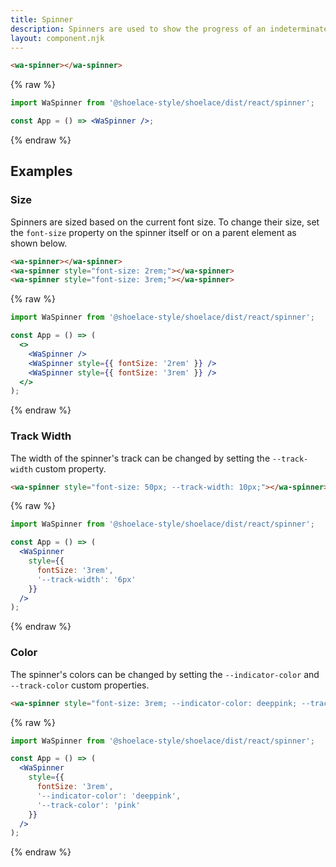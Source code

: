 ```yaml
---
title: Spinner
description: Spinners are used to show the progress of an indeterminate operation.
layout: component.njk
---
```


```html {.example}
<wa-spinner></wa-spinner>
```

{% raw %}
```jsx {.react}
import WaSpinner from '@shoelace-style/shoelace/dist/react/spinner';

const App = () => <WaSpinner />;
```
{% endraw %}

## Examples

### Size

Spinners are sized based on the current font size. To change their size, set the `font-size` property on the spinner itself or on a parent element as shown below.

```html {.example}
<wa-spinner></wa-spinner>
<wa-spinner style="font-size: 2rem;"></wa-spinner>
<wa-spinner style="font-size: 3rem;"></wa-spinner>
```

{% raw %}
```jsx {.react}
import WaSpinner from '@shoelace-style/shoelace/dist/react/spinner';

const App = () => (
  <>
    <WaSpinner />
    <WaSpinner style={{ fontSize: '2rem' }} />
    <WaSpinner style={{ fontSize: '3rem' }} />
  </>
);
```
{% endraw %}

### Track Width

The width of the spinner's track can be changed by setting the `--track-width` custom property.

```html {.example}
<wa-spinner style="font-size: 50px; --track-width: 10px;"></wa-spinner>
```

{% raw %}
```jsx {.react}
import WaSpinner from '@shoelace-style/shoelace/dist/react/spinner';

const App = () => (
  <WaSpinner
    style={{
      fontSize: '3rem',
      '--track-width': '6px'
    }}
  />
);
```
{% endraw %}

### Color

The spinner's colors can be changed by setting the `--indicator-color` and `--track-color` custom properties.

```html {.example}
<wa-spinner style="font-size: 3rem; --indicator-color: deeppink; --track-color: pink;"></wa-spinner>
```

{% raw %}
```jsx {.react}
import WaSpinner from '@shoelace-style/shoelace/dist/react/spinner';

const App = () => (
  <WaSpinner
    style={{
      fontSize: '3rem',
      '--indicator-color': 'deeppink',
      '--track-color': 'pink'
    }}
  />
);
```
{% endraw %}
